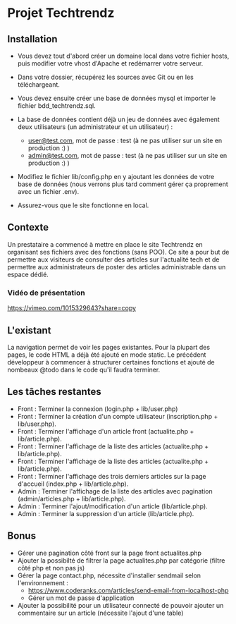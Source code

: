 # Projet Techtrendz
## Installation
* Vous devez tout d'abord créer un domaine local dans votre fichier hosts, puis modifier votre vhost d'Apache et redémarrer votre serveur.
* Dans votre dossier, récupérez les sources avec Git ou en les téléchargeant.
* Vous devez ensuite créer une base de données mysql et importer le fichier bdd_techtrendz.sql.
* La base de données contient déjà un jeu de données avec également deux utilisateurs (un administrateur et un utilisateur) :
    * user@test.com, mot de passe : test (à ne pas utiliser sur un site en production :) )
    * admin@test.com, mot de passe : test (à ne pas utiliser sur un site en production :) )

* Modifiez le fichier lib/config.php en y ajoutant les données de votre base de données (nous verrons plus tard comment gérer ça proprement avec un fichier .env).
* Assurez-vous que le site fonctionne en local.

## Contexte
Un prestataire a commencé à mettre en place le site Techtrendz en organisant ses fichiers avec des fonctions (sans POO). Ce site a pour but de permettre aux visiteurs de consulter des articles sur l'actualité tech et de permettre aux administrateurs de poster des articles administrable dans un espace dédié.
### Vidéo de présentation
https://vimeo.com/1015329643?share=copy

## L'existant
La navigation permet de voir les pages existantes. Pour la plupart des pages, le code HTML a déjà été ajouté en mode static. Le précédent développeur à commencer à structurer certaines fonctions et ajouté de nombeaux @todo dans le code qu'il faudra terminer.

## Les tâches restantes
* Front : Terminer la connexion (login.php + lib/user.php)
* Front : Terminer la création d'un compte utilisateur (inscription.php + lib/user.php).
* Front : Terminer l'affichage d'un article front (actualite.php + lib/article.php).
* Front : Terminer l'affichage de la liste des articles (actualite.php + lib/article.php).
* Front : Terminer l'affichage de la liste des articles (actualite.php + lib/article.php).
* Front : Terminer l'affichage des trois derniers articles sur la page d'accueil (index.php + lib/article.php).
* Admin : Terminer l'affichage de la liste des articles avec pagination (admin/articles.php + lib/article.php).
* Admin : Terminer l'ajout/modification d'un article (lib/article.php).
* Admin : Terminer la suppression d'un article (lib/article.php).

## Bonus
* Gérer une pagination côté front sur la page front actualites.php
* Ajouter la possibilté de filtrer la page actualites.php par catégorie (filtre côté php et non pas js)
* Gérer la page contact.php, nécessite d'installer sendmail selon l'environnement :
    * https://www.coderanks.com/articles/send-email-from-localhost-php
    * Gérer un mot de passe d'application
* Ajouter la possibilité pour un utilisateur connecté de pouvoir ajouter un commentaire sur un article (nécessite l'ajout d'une table)
